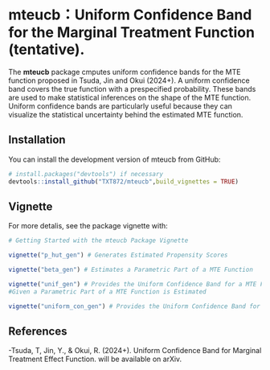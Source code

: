 
<!-- README.md is generated from README.Rmd. Please edit that file -->

# mteucb：Uniform Confidence Band for the Marginal Treatment Function (tentative).

<!-- badges: start -->
<!-- badges: end -->

The **mteucb** package cmputes uniform confidence bands for the MTE
function proposed in Tsuda, Jin and Okui (2024+). A uniform confidence
band covers the true function with a prespecified probability. These
bands are used to make statistical inferences on the shape of the MTE
function. Uniform confidence bands are particularly useful because they
can visualize the statistical uncertainty behind the estimated MTE
function.

## Installation

You can install the development version of mteucb from GitHub:

``` r
# install.packages("devtools") if necessary
devtools::install_github("TXT872/mteucb",build_vignettes = TRUE)
```

## Vignette

For more detalis, see the package vignette with:

``` r
# Getting Started with the mteucb Package Vignette

vignette("p_hut_gen") # Generates Estimated Propensity Scores

vignette("beta_gen") # Estimates a Parametric Part of a MTE Function 

vignette("unif_gen") # Provides the Uniform Confidence Band for a MTE Function 
#Given a Parametric Part of a MTE Function is Estimated

vignette("uniform_con_gen") # Provides the Uniform Confidence Band for a MTE Function from Data.
```

## References

-Tsuda, T, Jin, Y., & Okui, R. (2024+). Uniform Confidence Band for
Marginal Treatment Effect Function. will be available on arXiv.
